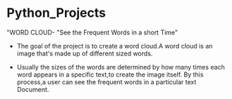 # Python_Projects
"WORD CLOUD- "See the Frequent Words in a short Time"

- The goal of the project is to create a word cloud.A word cloud is an image that's made up of different sized words.
  
- Usually the sizes of the words are determined by how many times each word appears in a specific text,to create the image itself. By this process,a user can see the frequent words in a particular text Document.
